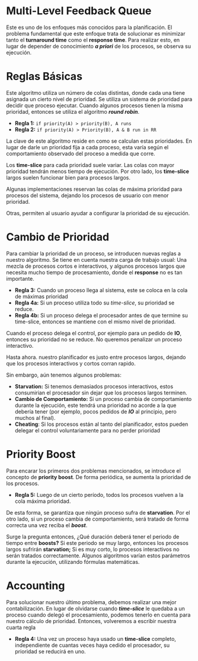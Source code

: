 # Multi-Level Feedback Queue

Este es uno de los enfoques más conocidos para la planificación. El problema fundamental que este enfoque trata de solucionar es minimizar tanto el **********turnaround time********** como el ****response time****. Para realizar esto, en lugar de depender de conocimiento *********a priori********* de los procesos, se observa su ejecución.

# Reglas Básicas

Este algoritmo utiliza un número de colas distintas, donde cada una tiene asignada un cierto nivel de prioridad. Se utiliza un sistema de prioridad para decidir que proceso ejecutar. Cuando algunos procesos tienen la misma prioridad, entonces se utiliza el algoritmo ***********round robin***********.

- **Regla 1:** `if priority(A) > priority(B), A runs`
- **Regla 2:** `if priority(A) > Priority(B), A & B run in RR`

La clave de este algoritmo reside en como se calculan estas prioridades. En lugar de darle un prioridad fija a cada proceso, esta varía según el comportamiento observado del proceso a medida que corre.

Los **********time-slice********** para cada prioridad suele variar. Las colas con mayor prioridad tendrán menos tiempo de ejecución. Por otro lado, los **********time-slice********** largos suelen funcionar bien para procesos largos.

Algunas implementaciones reservan las colas de máxima prioridad para procesos del sistema, dejando los procesos de usuario con menor prioridad. 

Otras, permiten al usuario ayudar a configurar la prioridad de su ejecución.

# Cambio de Prioridad

Para cambiar la prioridad de un proceso, se introducen nuevas reglas a nuestro algoritmo. Se tiene en cuenta nuestra carga de trabajo usual: Una mezcla de procesos cortos e interactivos, y algunos procesos largos que necesita mucho tiempo de procesamiento, donde el **response** no es tan importante.

- ****************Regla 3:**************** Cuando un proceso llega al sistema, este se coloca en la cola de máximas prioridad
- **Regla 4a:** Si un proceso utiliza todo su *time-slice*, su prioridad se reduce.
- **Regla 4b:** Si un proceso delega el procesador antes de que termine su time-slice, entonces se mantiene con el mismo nivel de prioridad.

Cuando el proceso delega el control, por ejemplo para un pedido de **IO**, entonces su prioridad no se reduce. No queremos penalizar un proceso interactivo.

Hasta ahora. nuestro planificador es justo entre procesos largos, dejando que los procesos interactivos y cortos corran rapido.

Sin embargo, aún tenemos algunos problemas:

- ************Starvation:************ Si tenemos demasiados procesos interactivos, estos consumirian el procesador sin dejar que los procesos largos terminen.
- ****************************************************Cambio de Comportamiento:**************************************************** Si un proceso cambia de comportamiento durante la ejecución, este tendrá una prioridad no acorde a la que debería tener (por ejemplo, pocos pedidos de ***IO*** al principio, pero muchos al final).
- ****************Cheating****************: Si los procesos están al tanto del planificador, estos pueden delegar el control voluntariamente para no perder prioridad

# Priority Boost

Para encarar los primeros dos problemas mencionados, se introduce el concepto de **************priority boost**************.  De forma periódica, se aumenta la prioridad de los procesos. 

- **Regla 5:** Luego de un cierto período, todos los procesos vuelven a la cola máxima prioridad.

De esta forma, se garantiza que ningún proceso sufra de ********************starvation********************. Por el otro lado, si un proceso cambia de comportamiento, será tratado de forma correcta una vez reciba el *****boost*****.

Surge la pregunta entonces, ¿Qué duración deberá tener el periodo de tiempo entre ********boosts?******** Si este periodo se muy largo, entonces los procesos largos sufrirán **********starvation;********** Si es muy corto, lo procesos interactivos no serán tratados correctamente. Algunos algoritmos varían estos parámetros durante la ejecución, utilizando fórmulas matemáticas.

# Accounting

Para solucionar nuestro último problema, debemos realizar una mejor contabilización. En lugar de olvidarse cuando *****time-slice***** le quedaba a un proceso cuando delegó el procesamiento, podemos tenerlo en cuenta para nuestro cálculo de prioridad. Entonces, volveremos a escribir nuestra cuarta regla

- **Regla 4:** Una vez un proceso haya usado un **********time-slice********** completo, independiente de cuantas veces haya cedido el procesador, su prioridad se reducirá en uno.